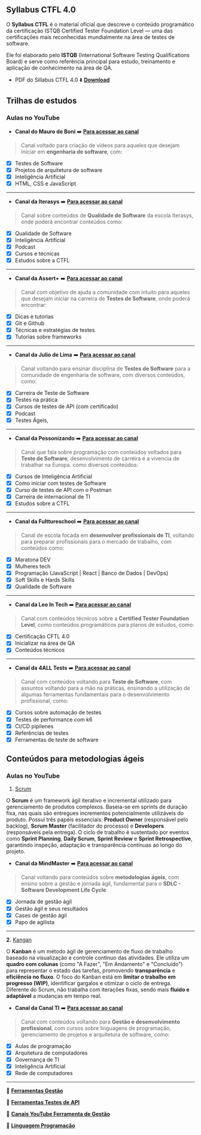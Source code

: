 ## Syllabus CTFL 4.0

O **Syllabus CTFL** é o material oficial que descreve o conteúdo programático da certificação ISTQB Certified Tester Foundation Level — uma das certificações mais reconhecidas mundialmente na área de testes de software.

Ele foi elaborado pelo **ISTQB** (International Software Testing Qualifications Board) e serve como referência principal para estudo, treinamento e aplicação de conhecimento na área de QA.

- PDF do Sillabus CTFL 4.0 :arrow_down: **[Download](https://bstqb.online/files/syllabus_ctfl_4.0br.pdf)**

## Trilhas de estudos

### Aulas no YouTube

- **Canal do Mauro de Boni** :arrow_right: **[Para acessar ao canal](https://www.youtube.com/@maurodeboni/featured)**

> Canal voltado para criação de vídeos para aqueles que desejam iniciar em **engenharia de software**, com:

- [x] Testes de Software
- [x] Projetos de arquitetura de software
- [x] Inteligência Artificial
- [x] HTML, CSS e JavaScript

---

- **Canal da Iterasys** :arrow_right: **[Para acessar ao canal](https://www.youtube.com/@IterasysBrasil/featured)**

> Canal sobre conteúdos de **Qualidade de Software** da escola Iterasys, onde poderá encontrar conteúdos como:

- [x] Qualidade de Software
- [x] Inteligência Artificial
- [x] Podcast
- [x] Cursos e técnicas
- [x] Estudos sobre a CTFL

---

- **Canal da Assert+** :arrow_right: **[Para acessar ao canal](https://www.youtube.com/@AssertPlus)**

> Canal com objetivo de ajuda a comunidade com intuito para aqueles que desejam iniciar na carreira de **Testes de Software**, onde poderá encontrar:

- [x] Dicas e tutorias
- [x] Git e Github
- [x] Técnicas e estratégias de testes
- [x] Tutorias sobre frameworks

---

- **Canal da Julio de Lima** :arrow_right: **[Para acessar ao canal](https://www.youtube.com/@JuliodeLimas)**

> Canal voltando para ensinar disciplina de **Testes de Software** para a comunidade de engenharia de software, com diversos conteúdos, como:

- [x] Carreira de Teste de Software
- [x] Testes na prática
- [x] Cursos de testes de API (com certificado)
- [x] Podcast
- [x] Testes Ágeis,

---

- **Canal da Pessonizando** :arrow_right: **[Para acessar ao canal](https://www.youtube.com/@pessonizando)**

> Canal que fala sobre programação com conteúdos voltados para **Teste de Software**, desenvolvimento de carreira e a vivencia de trabalhar na Europa. como diversos conteúdos:

- [x] Cursos de Inteligência Artificial
- [x] Como iniciar com testes de Software
- [x] Curso de testes de API com o Postman
- [x] Carreira de internacional de TI
- [x] Estudos sobre a CTFL

---

- **Canal da Fulttureschool** :arrow_right: **[Para acessar ao canal](https://www.youtube.com/@Fulltureschool)**

> Canal de escola focada em **desenvolver profissionais de TI**, voltando para preparar profissionais para o mercado de trabalho, com conteúdos como:

- [x] Maratona DEV
- [x] Mulheres tech
- [x] Programação (JavaScript | React | Banco de Dados | DevOps)
- [x] Soft Skills e Hards Skills
- [x] Qualidade de Software

---

- **Canal da Leo In Tech** :arrow_right: **[Para acessar ao canal](https://www.youtube.com/@leointech/featured)**

> Canal com conteúdos técnicos sobre a **Certified Tester Foundation Level**, como conteúdos programáticos para planos de estudos, como:

- [x] Certificação CFTL 4.0
- [x] Inicializar na área de QA
- [x] Conteúdos técnicos

---

- **Canal da 4ALL Tests** :arrow_right: **[Para acessar ao canal](https://www.youtube.com/@4ALLTests)**

> Canal com conteúdos voltando para **Teste de Software**, com assuntos voltando para a mão na práticas, ensinando a utilização de algumas ferramentas fundamentais para o desenvolvimento profissional, como:

- [x] Cursos sobre automação de testes
- [x] Testes de performance com k6
- [x] CI/CD pipilenes
- [x] Referências de testes
- [x] Ferramentas de teste de software

## Conteúdos para metodologias ágeis

### Aulas no YouTube

1. <ins>Scrum</ins>

O **Scrum** é um framework ágil iterativo e incremental utilizado para gerenciamento de produtos complexos. Baseia-se em sprints de duração fixa, nas quais são entregues incrementos potencialmente utilizáveis do produto. Possui três papéis essenciais: **Product Owner** (responsável pelo backlog), **Scrum Master** (facilitador do processo) e **Developers** (responsáveis pela entrega). O ciclo de trabalho é sustentado por eventos como **Sprint Planning**, **Daily Scrum**, **Sprint Review** e **Sprint Retrospective**, garantindo inspeção, adaptação e transparência contínuas ao longo do projeto.

- **Canal da MindMaster** :arrow_right: **[Para acessar ao canal](https://www.youtube.com/watch?v=XfvQWnRgxG0)**

> Canal voltando para conteúdos sobre **metodologias ágeis**, com ensino sobre a gestão e jornada ágil, fundamental para o **SDLC - Software Development Life Cycle**

- [x] Jornada de gestão ágil
- [x] Gestão ágil e seus resultados
- [x] Cases de gestão ágil
- [x] Papo de agilista

---

**2.** <ins>Kangan</ins>

O **Kanban** é um método ágil de gerenciamento de fluxo de trabalho baseado na visualização e controle contínuo das atividades. Ele utiliza um **quadro com colunas** (como "A Fazer", "Em Andamento" e "Concluído") para representar o estado das tarefas, promovendo **transparência** e **eficiência no fluxo**. O foco do Kanban está em **limitar o trabalho em progresso (WIP)**, identificar gargalos e otimizar o ciclo de entrega. Diferente do Scrum, não trabalha com iterações fixas, sendo mais **fluido e adaptável** a mudanças em tempo real.

- **Canal da Canal TI** :arrow_right: **[Para acessar ao canal](https://www.youtube.com/watch?v=WjZBnYa58B4)**

> Canal com conteúdos voltando para **Gestão e desenvolvimento profissional**, com cursos sobre linguagens de programação, gerenciamento de projetos e arquitetura de software, como:

- [x] Aulas de programação
- [x] Arquitetura de computadores
- [x] Governança de TI
- [x] Inteligência Artificial
- [x] Rede de computadores

---

:open_book: **[Ferramentas Gestão](./ferramentas_gestao.md)**

:open_book: **[Ferramentas Testes de API](./ferramentas_teste_api.md)**

:open_book: **[Canais YouTube Ferramenta de Gestão](./canais_youtube_gestao.md)**

:open_book: **[Linguagem Programação](./linguagem_programacao.md)**
